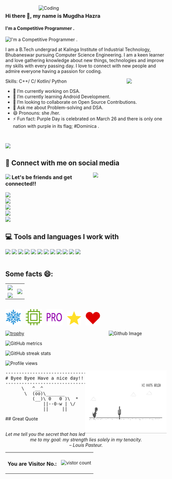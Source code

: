 <!--<img align="right" alt="Coding" width="400" src="https://www.icegif.com/wp-content/uploads/hi-icegif-2.gif"> -->


<img align="right" alt="Coding" width="400" src="https://infinitelyteaching.files.wordpress.com/2019/09/download-11.gif"> 


<!--
**Mugdha-Hazra/Mugdha-Hazra** is a ✨ _special_ ✨ repository because its `README.md` (this file) appears on your GitHub profile.-->

<!--Here are some ideas to get you started:

<!-- 🔭 I’m currently working on ...-->
<!--
- 🌱 I’m currently learning Android Development
- 👯 I’m looking to collaborate on ...
- 🤔 I’m looking for help with ...
- 💬 Ask me about ...
- 📫 How to reach me: ...
- 😄 Pronouns: ...
- ⚡ Fun fact: ...
-->
### Hi there 👋, my name is Mugdha Hazra
#### I'm a Competitive Programmer .
![I'm a Competitive Programmer .](https://media.tenor.com/images/7db4eaa3e47272c8e58ee018fc390b7d/tenor.gif)

 I am a B.Tech undergrad at Kalinga Institute of Industrial Technology, Bhubaneswar pursuing Computer Science Engineering. I am a keen learner and love gathering knowledge about new things, technologies and improve my skills with every passing day. I love to connect with new people and admire everyone having a passion for coding.


Skills: C++/ C/ Kotlin/ Python
<img align='right' src='https://user-images.githubusercontent.com/5713670/87202985-820dcb80-c2b6-11ea-9f56-7ec461c497c3.gif' width='125"'>
- 🔭 I’m currently working on DSA. 
- 🌱 I’m currently learning Android Development.
- 👯 I’m looking to collaborate on Open Source Contributions. 
- 💬 Ask me about Problem-solving and DSA. 
- 😄 Pronouns: she /her. 
- ⚡ Fun fact: Purple Day is celebrated on March 26 and there is only one nation with purple in its flag; #Dominica .
<br/>

![](https://activity-graph.herokuapp.com/graph?username=Mugdha-Hazra&theme=dracula&hide_border=true&area=true)
<br/>

<!-- <div>
[<img src="https://now-playing-vmk56a653q0yly06o3lmgi3g0.vercel.app/api/spotify-playing" alt="Mugdha Hazra Spotify Playing" width="350" />](https://open.spotify.com/playlist/6DDPsthhJTWi0Tnes8kXFo)
</div> -->

## 📲 Connect with me on social media 
<img align='right' src="https://media.giphy.com/media/UHcOaIi6nuCwhoGRPz/giphy.gif" width="230">

<h3 align="left"><img src="https://github.com/rajput2107/rajput2107/blob/master/Assets/Handshake.gif" height="50px" /> Let's be friends and get connected!!  </p></h3>
<p align="left">
<p align="left">
  <a target="_blank"href="https://www.linkedin.com/in/mugdha-hazra-602347200/"><img src="https://img.shields.io/badge/linkedin-%230077B5.svg?&style=for-the-badge&logo=linkedin&logoColor=white" /></a>&nbsp;&nbsp;&nbsp;&nbsp;<br/>
  <a target="_blank"href="https://www.facebook.com/mugdha.hazra.5/"><img src="https://img.shields.io/badge/-FACEBOOK-0066ff?&style=for-the-badge&logo=facebook&logoColor=white" /></a>&nbsp;&nbsp;&nbsp;&nbsp;<br/>
  <a target="_blank"href="https://github.com/Mugdha-Hazra"><img src="https://img.shields.io/badge/GitHub-black.svg?&style=for-the-badge&logo=github&logoColor=white" /></a>&nbsp;&nbsp;&nbsp;&nbsp;<br/>
  <a target="_blank"href="https://www.instagram.com/mugdha4455/"><img src="https://img.shields.io/badge/-INSTAGRAM-cc0099?&style=for-the-badge&logo=instagram&logoColor=white" /></a>&nbsp;&nbsp;&nbsp;&nbsp;<br/>
  <a href="https://twitter.com/HazraMugdha"><img src="https://img.shields.io/badge/-TWITTER-1ca0f1?&style=for-the-badge&logo=twitter&logoColor=white"/></a>&nbsp;&nbsp;&nbsp;&nbsp;<br/>
  </p>

## 💻 Tools and languages I work with
<div align items="left">
<img src="https://img.icons8.com/color/48/000000/python.png"/>
<img src="https://img.icons8.com/color/48/000000/c-programming.png"/>
<img src="https://img.icons8.com/color/48/000000/c-plus-plus-logo.png"/>
<img src="https://img.icons8.com/color/48/000000/html-5.png"/>
<img src="https://img.icons8.com/color/48/000000/css3.png"/>
<img src="https://img.icons8.com/color/48/000000/json--v1.png"/>
<img src="https://img.icons8.com/color/48/000000/visual-studio-code-2019.png"/>
<img src="https://img.icons8.com/color/48/000000/firebase.png"/>
<img src="https://img.icons8.com/color/48/000000/git.png"/>
<img src="https://img.icons8.com/ios-filled/50/000000/github.png"/>
<img src="https://img.icons8.com/ios-filled/50/000000/console.png"/>
<img src="https://img.icons8.com/color/48/000000/google-cloud-platform.png"/>
</div>

<!--[<img src='https://cdn.jsdelivr.net/npm/simple-icons@3.0.1/icons/github.svg' alt='github' height='40'>](https://github.com/https://github.com/Mugdha-Hazra)  [<img src='https://cdn.jsdelivr.net/npm/simple-icons@3.0.1/icons/linkedin.svg' alt='linkedin' height='40'>](https://www.linkedin.com/in/https://www.linkedin.com/in/mugdha-hazra-602347200//)  [<img src='https://cdn.jsdelivr.net/npm/simple-icons@3.0.1/icons/instagram.svg' alt='instagram' height='40'>](https://www.instagram.com/https://www.instagram.com/mugdha4455/?hl=en/)  

 [![Top Langs](https://github-readme-stats.vercel.app/api/top-langs/?username=Mugdha-Hazra)](https://github.com/anuraghazra/github-readme-stats) ![Mugdha's github stats](https://github-readme-stats.vercel.app/api?username=Mugdha-Hazra) -->
<br/>

## Some facts 😄:
 <table>
    <tr>
        <td>
            <img src="https://spotify-recently-played-readme.vercel.app/api?user=wex8xjk0lgc4m948k3cb68xe8&count=1&width=500" align="center"/>
        </td>
        <td rowspan=2>
            <img src="https://github-readme-stats.vercel.app/api/top-langs/?username=Mugdha-Hazra&theme=dark" align="center"/></td>
    </tr>
    <tr>
        <td><img src="https://github-readme-stats.vercel.app/api?username=Mugdha-Hazra&count_private=true&theme=dark&show_icons=true" align="center"/></td>
    </tr>
</table>

<!--<img align="right" alt="GIF" src="https://raw.githubusercontent.com/ayushsoni1010/ayushsoni1010/main/dino.gif" width="36.5%" height="197" >
  [<img src='https://cdn.jsdelivr.net/npm/simple-icons@3.0.1/icons/github.svg' alt='github' height='40'>](https://github.com/Mugdha-Hazra)  -->
<br/>
<a href='https://archiveprogram.github.com/'><img src='https://raw.githubusercontent.com/acervenky/animated-github-badges/master/assets/acbadge.gif' width='50' height='50'></a> <a href='https://docs.github.com/en/developers'><img src='https://raw.githubusercontent.com/acervenky/animated-github-badges/master/assets/devbadge.gif' width='50' height='50'></a> <a href='https://github.com/pricing'><img src='https://raw.githubusercontent.com/acervenky/animated-github-badges/master/assets/pro.gif' width='50' height='50'></a> <a href='https://stars.github.com/'><img src='https://raw.githubusercontent.com/acervenky/animated-github-badges/master/assets/starbadge.gif' width='45' height='45'></a> <a href='https://docs.github.com/en/github/supporting-the-open-source-community-with-github-sponsors'><img src='https://raw.githubusercontent.com/acervenky/animated-github-badges/master/assets/sponsorbadge.gif' width='45' height='45'></a> 
<!--<img width="30%" align="right" alt="Github Image" src="https://raw.githubusercontent.com/onimur/.github/master/.resources/git-header.svg" /> -->

[![trophy](https://github-profile-trophy.vercel.app/?username=Mugdha-Hazra)](https://github.com/ryo-ma/github-profile-trophy) <img width="36%" align="right" alt="Github Image" src="https://raw.githubusercontent.com/onimur/.github/master/.resources/git-header.svg" />

![GitHub metrics](https://metrics.lecoq.io/Mugdha-Hazra)  

![GitHub streak stats](https://github-readme-streak-stats.herokuapp.com/?user=Mugdha-Hazra)  

![Profile views](https://gpvc.arturio.dev/Mugdha-Hazra)  

<!--
<p align="right"> <img src="https://komarev.com/ghpvc/?username=Mugdha-Hazra" alt="Mugdha-Hazra" /> </p>-->

<table>
  <tr>
    <td><h3>You are Visitor No.: </h3></td>
    <td><img src="https://profile-counter.glitch.me/Mugdha-Hazra/count.svg" alt="vistor count" height="45" /></td>
  </tr>
 <img align="right" alt="GIF" src="https://raw.githubusercontent.com/ayushsoni1010/ayushsoni1010/main/dino.gif" width="50.5%" height="197" > 
 <pre>
----------------------------------------
<span># Byee Byee Have a nice day!!</span>
----------------------------------------
      \   ^__^
       \  (oo)\_______
          (__)\ 0   0 )\  *
              ||--0-w | \/
             _||    _||
</pre>
## Great Quote 
<!-- QUOTE:START -->
<p align="center"><br><i>Let me tell you the secret that has led me to my goal: my strength lies solely in my tenacity.</i><br><i>– Louis Pasteur.</i><br></p>
<!-- QUOTE:END -->
</table>
<!-- adding goru(cow)(handmade cow)-->

<!--
For adding portfolio.
### Visit my detailed [profile](https://drive.google.com/file/d/1_ks4MSCqJwOaIYi-wz1g-Bv0NB2By_7y/view?usp=sharing)
for dino game
<img align="right" alt="GIF" src="https://raw.githubusercontent.com/ayushsoni1010/ayushsoni1010/main/dino.gif" width="48.5%" height="230" >
-->
